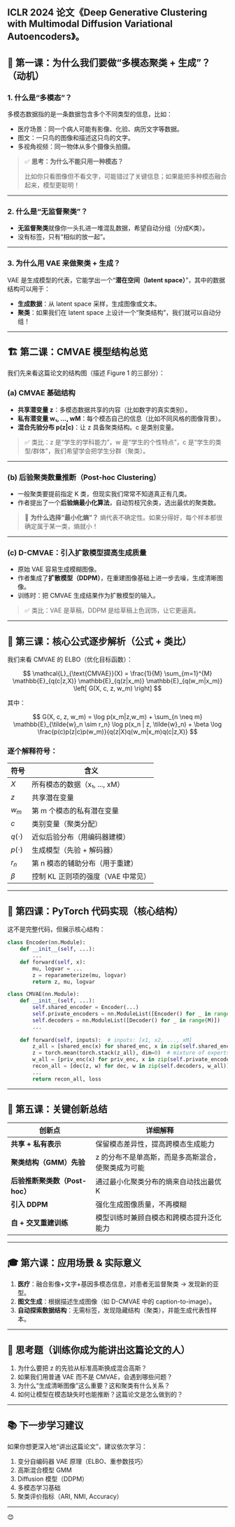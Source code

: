 ICLR 2024 论文《**Deep Generative Clustering with Multimodal Diffusion Variational Autoencoders**》。
---

## 🧠 第一课：为什么我们要做“多模态聚类 + 生成”？（动机）

### 1. 什么是“多模态”？

多模态数据指的是一条数据包含多个不同类型的信息，比如：

* 医疗场景：同一个病人可能有影像、化验、病历文字等数据。
* 图文：一只鸟的图像和描述这只鸟的文字。
* 多视角视频：同一物体从多个摄像头拍摄。

> ✅ **思考：为什么不能只用一种模态？**
>
> 比如你只看图像但不看文字，可能错过了关键信息；如果能把多种模态融合起来，模型更聪明！

---

### 2. 什么是“无监督聚类”？

* **无监督聚类**就像你一头扎进一堆混乱数据，希望自动分组（分成K类）。
* 没有标签，只有“相似的放一起”。

---

### 3. 为什么用 VAE 来做聚类 + 生成？

VAE 是生成模型的代表，它能学出一个“**潜在空间（latent space）**”，其中的数据结构可以用于：

* **生成数据**：从 latent space 采样，生成图像或文本。
* **聚类**：如果我们在 latent space 上设计一个“聚类结构”，我们就可以自动分组！

---

## 🏗 第二课：CMVAE 模型结构总览

我们先来看这篇论文的结构图（描述 Figure 1 的三部分）：

### (a) CMVAE 基础结构

* **共享潜变量 z**：多模态数据共享的内容（比如数字的真实类别）。
* **私有潜变量 w₁, ..., wM**：每个模态自己的信息（比如不同风格的图像背景）。
* **混合先验分布 p(z|c)**：让 z 具备聚类结构。c 是类别变量。

> ✅ 类比：z 是“学生的学科能力”，w 是“学生的个性特点”，c 是“学生的类型/群体”，我们希望学会把学生分群（聚类）。

---

### (b) 后验聚类数量推断（Post-hoc Clustering）

* 一般聚类要提前指定 K 类，但现实我们常常不知道真正有几类。
* 作者提出了一个**后验熵最小化算法**，自动剪枝冗余类，选出最优的聚类数。

> 🤔 **为什么选择“最小化熵”？**
> 熵代表不确定性。如果分得好，每个样本都很确定属于某一类，熵就小！

---

### (c) D-CMVAE：引入扩散模型提高生成质量

* 原始 VAE 容易生成模糊图像。
* 作者集成了**扩散模型（DDPM）**，在重建图像基础上进一步去噪，生成清晰图像。
* 训练时：把 CMVAE 生成结果作为扩散模型的输入。

> ✅ 类比：VAE 是草稿，DDPM 是给草稿上色润饰，让它更逼真。

---

## 📐 第三课：核心公式逐步解析（公式 + 类比）

我们来看 CMVAE 的 ELBO（优化目标函数）：

$$
\mathcal{L}_{\text{CMVAE}}(X) = \frac{1}{M} \sum_{m=1}^{M} \mathbb{E}_{q(c|z,X)} \mathbb{E}_{q(z|x_m)} \mathbb{E}_{q(w_m|x_m)} \left[ G(X, c, z, w_m) \right]
$$

其中：

$$
G(X, c, z, w_m) = \log p(x_m|z,w_m) + \sum_{n \neq m} \mathbb{E}_{\tilde{w}_n \sim r_n} \log p(x_n | z, \tilde{w}_n) + \beta \log \frac{p(c)p(z|c)p(w_m)}{q(z|X)q(w_m|x_m)q(c|z,X)}
$$

### 逐个解释符号：

| 符号         | 含义                    |
| ---------- | --------------------- |
| $X$        | 所有模态的数据（x₁, ..., xM）  |
| $z$        | 共享潜在变量                |
| $w_m$      | 第 m 个模态的私有潜在变量        |
| $c$        | 类别变量（聚类分配）            |
| $q(\cdot)$ | 近似后验分布（用编码器建模）        |
| $p(\cdot)$ | 生成模型（先验 + 解码器）        |
| $r_n$      | 第 n 模态的辅助分布（用于重建）     |
| $\beta$    | 控制 KL 正则项的强度（VAE 中常见） |

---

## 🔧 第四课：PyTorch 代码实现（核心结构）

这不是完整代码，但展示核心结构：

```python
class Encoder(nn.Module):
    def __init__(self, ...):
        ...
    def forward(self, x):
        mu, logvar = ...
        z = reparameterize(mu, logvar)
        return z, mu, logvar

class CMVAE(nn.Module):
    def __init__(self, ...):
        self.shared_encoder = Encoder(...)
        self.private_encoders = nn.ModuleList([Encoder() for _ in range(M)])
        self.decoders = nn.ModuleList([Decoder() for _ in range(M)])
        ...
    
    def forward(self, inputs):  # inputs: [x1, x2, ..., xM]
        z_all = [shared_enc(x) for shared_enc, x in zip(self.shared_encoders, inputs)]
        z = torch.mean(torch.stack(z_all), dim=0)  # mixture of experts
        w_all = [priv_enc(x) for priv_enc, x in zip(self.private_encoders, inputs)]
        recon_all = [dec(z, w) for dec, w in zip(self.decoders, w_all)]
        ...
        return recon_all, loss
```

---

## 📌 第五课：关键创新总结

| 创新点                   | 详细解释                       |
| --------------------- | -------------------------- |
| **共享 + 私有表示**         | 保留模态差异性，提高跨模态生成能力          |
| **聚类结构（GMM）先验**       | z 的分布不是单高斯，而是多高斯混合，使聚类成为可能 |
| **后验推断聚类数（Post-hoc）** | 通过最小化聚类分布的熵来自动找出最优 K       |
| **引入 DDPM**           | 强化生成图像质量，不再模糊              |
| **自 + 交叉重建训练**        | 模型训练时兼顾自模态和跨模态提升泛化能力       |

---

## 🎓 第六课：应用场景 & 实际意义

1. **医疗**：融合影像+文字+基因多模态信息，对患者无监督聚类 → 发现新的亚型。
2. **图文生成**：根据描述生成图像（如 D-CMVAE 中的 caption-to-image）。
3. **自动探索数据结构**：无需标签，发现隐藏结构（聚类），并能生成代表性样本。

---

## 🧩 思考题（训练你成为能讲出这篇论文的人）

1. 为什么要把 z 的先验从标准高斯换成混合高斯？
2. 如果我们用普通 VAE 而不是 CMVAE，会遇到哪些问题？
3. 为什么“生成清晰图像”这么重要？这和聚类有什么关系？
4. 如何让模型在模态缺失时也能推断？这篇论文是怎么做到的？

---

## 📚 下一步学习建议

如果你想更深入地“讲出这篇论文”，建议依次学习：

1. 变分自编码器 VAE 原理（ELBO、重参数技巧）
2. 高斯混合模型 GMM
3. Diffusion 模型（DDPM）
4. 多模态学习基础
5. 聚类评价指标（ARI, NMI, Accuracy）

---
😊
